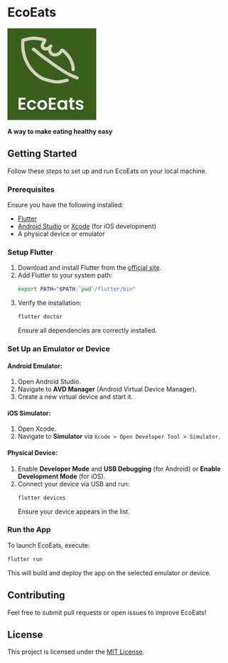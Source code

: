 # EcoEats

<img src="ecoeats-logo.png" alt="EcoEats Logo" width="200">

**A way to make eating healthy easy**

## Getting Started

Follow these steps to set up and run EcoEats on your local machine.

### Prerequisites
Ensure you have the following installed:
- [Flutter](https://flutter.dev/docs/get-started/install)
- [Android Studio](https://developer.android.com/studio) or [Xcode](https://developer.apple.com/xcode/) (for iOS development)
- A physical device or emulator

### Setup Flutter
1. Download and install Flutter from the [official site](https://flutter.dev/docs/get-started/install).
2. Add Flutter to your system path:
   ```sh
   export PATH="$PATH:`pwd`/flutter/bin"
   ```
3. Verify the installation:
   ```sh
   flutter doctor
   ```
   Ensure all dependencies are correctly installed.

### Set Up an Emulator or Device
#### Android Emulator:
1. Open Android Studio.
2. Navigate to **AVD Manager** (Android Virtual Device Manager).
3. Create a new virtual device and start it.

#### iOS Simulator:
1. Open Xcode.
2. Navigate to **Simulator** via `Xcode > Open Developer Tool > Simulator`.

#### Physical Device:
1. Enable **Developer Mode** and **USB Debugging** (for Android) or **Enable Development Mode** (for iOS).
2. Connect your device via USB and run:
   ```sh
   flutter devices
   ```
   Ensure your device appears in the list.

### Run the App
To launch EcoEats, execute:
```sh
flutter run
```
This will build and deploy the app on the selected emulator or device.

## Contributing
Feel free to submit pull requests or open issues to improve EcoEats!

## License
This project is licensed under the [MIT License](LICENSE).